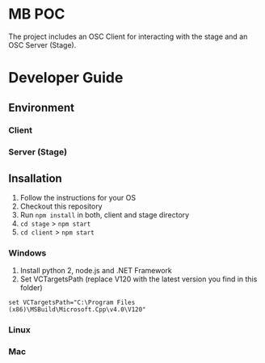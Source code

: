 # MB POC

The project includes an OSC Client for interacting with the stage and an OSC Server (Stage).

# Developer Guide

## Environment

### Client

### Server (Stage)

## Insallation

1. Follow the instructions for your OS
2. Checkout this repository
3. Run `npm install` in both, client and stage directory
4. `cd stage` > `npm start`
5. `cd client` > `npm start`

### Windows

1. Install python 2, node.js and .NET Framework
2. Set VCTargetsPath (replace V120 with the latest version you find in this folder)

`set VCTargetsPath="C:\Program Files (x86)\MSBuild\Microsoft.Cpp\v4.0\V120"`

### Linux

### Mac

